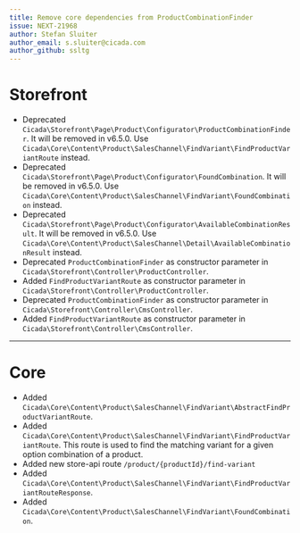 ```yaml
---
title: Remove core dependencies from ProductCombinationFinder
issue: NEXT-21968
author: Stefan Sluiter
author_email: s.sluiter@cicada.com
author_github: ssltg
---
```

# Storefront
* Deprecated `Cicada\Storefront\Page\Product\Configurator\ProductCombinationFinder`. It will be removed in v6.5.0. Use `Cicada\Core\Content\Product\SalesChannel\FindVariant\FindProductVariantRoute` instead.
* Deprecated `Cicada\Storefront\Page\Product\Configurator\FoundCombination`. It will be removed in v6.5.0. Use `Cicada\Core\Content\Product\SalesChannel\FindVariant\FoundCombination` instead.
* Deprecated `Cicada\Storefront\Page\Product\Configurator\AvailableCombinationResult`. It will be removed in v6.5.0. Use `Cicada\Core\Content\Product\SalesChannel\Detail\AvailableCombinationResult` instead.
* Deprecated `ProductCombinationFinder` as constructor parameter in `Cicada\Storefront\Controller\ProductController`.
* Added `FindProductVariantRoute` as constructor parameter in `Cicada\Storefront\Controller\ProductController`.
* Deprecated `ProductCombinationFinder` as constructor parameter in `Cicada\Storefront\Controller\CmsController`.
* Added `FindProductVariantRoute` as constructor parameter in `Cicada\Storefront\Controller\CmsController`.
___
# Core
* Added `Cicada\Core\Content\Product\SalesChannel\FindVariant\AbstractFindProductVariantRoute`.
* Added `Cicada\Core\Content\Product\SalesChannel\FindVariant\FindProductVariantRoute`. This route is used to find the matching variant for a given option combination of a product.
* Added new store-api route `/product/{productId}/find-variant`
* Added `Cicada\Core\Content\Product\SalesChannel\FindVariant\FindProductVariantRouteResponse`.
* Added `Cicada\Core\Content\Product\SalesChannel\FindVariant\FoundCombination`.
